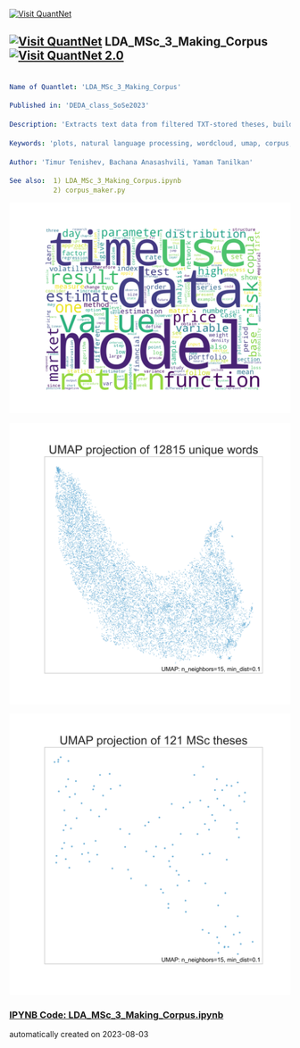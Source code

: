 [<img src="https://github.com/QuantLet/Styleguide-and-FAQ/blob/master/pictures/banner.png" width="1100" alt="Visit QuantNet">](http://quantlet.de/)

## [<img src="https://github.com/QuantLet/Styleguide-and-FAQ/blob/master/pictures/qloqo.png" alt="Visit QuantNet">](http://quantlet.de/) **LDA_MSc_3_Making_Corpus** [<img src="https://github.com/QuantLet/Styleguide-and-FAQ/blob/master/pictures/QN2.png" width="60" alt="Visit QuantNet 2.0">](http://quantlet.de/)

```yaml

Name of Quantlet: 'LDA_MSc_3_Making_Corpus' 

Published in: 'DEDA_class_SoSe2023'

Description: 'Extracts text data from filtered TXT-stored theses, builds corpus for later topic modeling and plots wordcloud with UMAP-visualizations of terms and documents.'

Keywords: 'plots, natural language processing, wordcloud, umap, corpus, object-oriented programming'

Author: 'Timur Tenishev, Bachana Anasashvili, Yaman Tanilkan'

See also:  1) LDA_MSc_3_Making_Corpus.ipynb
           2) corpus_maker.py
```

![Picture1](MSc_Wordcloud.png)

![Picture2](UMAP%20terms.png)

![Picture3](UMAP%20theses.png)

### [IPYNB Code: LDA_MSc_3_Making_Corpus.ipynb](LDA_MSc_3_Making_Corpus.ipynb)


automatically created on 2023-08-03